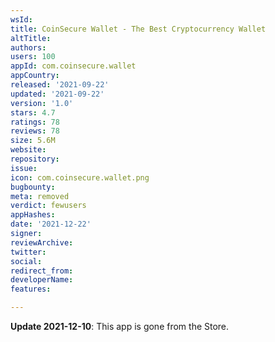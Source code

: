 ```yaml
---
wsId: 
title: CoinSecure Wallet - The Best Cryptocurrency Wallet
altTitle: 
authors: 
users: 100
appId: com.coinsecure.wallet
appCountry: 
released: '2021-09-22'
updated: '2021-09-22'
version: '1.0'
stars: 4.7
ratings: 78
reviews: 78
size: 5.6M
website: 
repository: 
issue: 
icon: com.coinsecure.wallet.png
bugbounty: 
meta: removed
verdict: fewusers
appHashes: 
date: '2021-12-22'
signer: 
reviewArchive: 
twitter: 
social: 
redirect_from: 
developerName: 
features: 

---
```


**Update 2021-12-10**: This app is gone from the Store.


